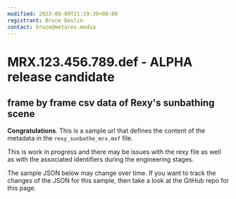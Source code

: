 ```yaml
---
modified: 2023-08-09T21:19:30+00:00
registrant: Bruce Devlin
contact: bruce@metarex.media
---
```


# MRX.123.456.789.def - ALPHA release candidate

## frame by frame csv data of Rexy's sunbathing scene

**Congratulations**. This is a sample url that defines the content of the
metadata in the `rexy_sunbathe_mrx.mxf` file.

This is work in progress and there may be issues with the rexy file as well as
with the associated identifiers during the engineering stages.

The sample JSON below may change over time. If you want to track the changes of
the JSON for this sample, then take a look at the GitHub repo for this page.

